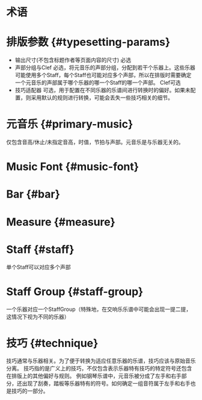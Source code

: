 # 术语

# 排版参数 {#typesetting-params}
* 输出尺寸(不包含标题作者等页面内容的尺寸)
  必选
* 声部分组与Clef
  必选，将元音乐的声部分组，分配到若干个乐器上。这些乐器可能使用多个Staff，每个Staff也可能对应多个声部，所以在排版时需要确定一个元音乐的声部属于哪个乐器的哪一个Staff的哪一个声部。
  Clef可选
* 技巧适配器
  可选，用于配置在不同乐器的乐谱间进行转换时的偏好。如果未配置，则采用默认的规则进行转换，可能会丢失一些技巧相关的细节。

# 元音乐 {#primary-music}
仅包含音高/休止/未指定音高，时值，节拍与声部。元音乐是与乐器无关的。

# Music Font {#music-font}

# Bar {#bar}

# Measure {#measure}

# Staff {#staff}
单个Staff可以对应多个声部

# Staff Group {#staff-group}
一个乐器对应一个StaffGroup（特殊地，在交响乐乐谱中可能会出现一提二提，这情况下视为不同的乐器）

# 技巧 {#technique}
技巧通常与乐器相关。为了便于转换为适应任意乐器的乐谱，技巧应该与原始音乐分离。
技巧指的是广义上的技巧，不仅包含表示乐器特有技巧的特定符号还包含在排版上的其他偏好与规则。
例如钢琴乐谱中，元音乐被分成了左手和右手部分，还出现了刮奏，踏板等乐器特有的符号。如何确定一组音符属于左手和右手也是技巧的一部分。
